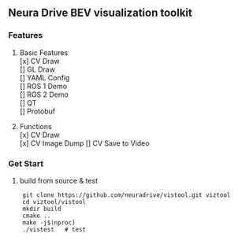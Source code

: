 ## Neura Drive BEV visualization toolkit  

### Features  

1. Basic Features  
    [x] CV Draw  
    [] GL Draw  
    [] YAML Config  
    [] ROS 1 Demo  
    [] ROS 2 Demo  
    [] QT  
    [] Protobuf    

2. Functions  
    [x] CV Draw  
    [x] CV Image Dump
    []  CV Save to Video  

### Get Start  

1. build from source & test  

```
    git clone https://github.com/neuradrive/vistool.git viztool
    cd viztool/vistool
    mkdir build
    cmake ..
    make -j$(nproc)
    ./vistest   # test
```

